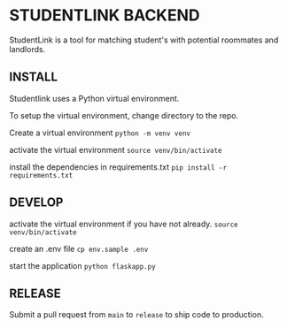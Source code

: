 # STUDENTLINK BACKEND

StudentLink is a tool for matching student's with potential roommates and landlords.

## INSTALL

Studentlink uses a Python virtual environment.

To setup the virtual environment, change directory to the repo.

Create a virtual environment
`python -m venv venv`

activate the virtual environment
`source venv/bin/activate`

install the dependencies in requirements.txt
`pip install -r requirements.txt`


## DEVELOP

activate the virtual environment if you have not already.
`source venv/bin/activate`

create an .env file
`cp env.sample .env`

start the application
`python flaskapp.py`


## RELEASE

Submit a pull request from `main` to `release` to ship code to production.


